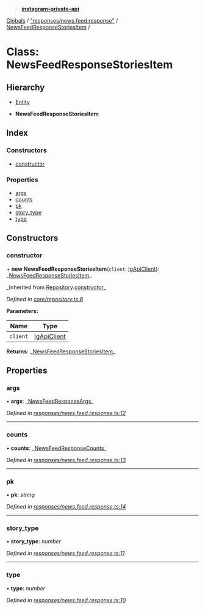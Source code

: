 > **[instagram-private-api](../README.md)**

[Globals](../README.md) / ["responses/news.feed.response"](../modules/_responses_news_feed_response_.md) / [NewsFeedResponseStoriesItem](_responses_news_feed_response_.newsfeedresponsestoriesitem.md) /

# Class: NewsFeedResponseStoriesItem

## Hierarchy

- [Entity](_core_entity_.entity.md)

- **NewsFeedResponseStoriesItem**

## Index

### Constructors

- [constructor](_responses_news_feed_response_.newsfeedresponsestoriesitem.md#constructor)

### Properties

- [args](_responses_news_feed_response_.newsfeedresponsestoriesitem.md#args)
- [counts](_responses_news_feed_response_.newsfeedresponsestoriesitem.md#counts)
- [pk](_responses_news_feed_response_.newsfeedresponsestoriesitem.md#pk)
- [story_type](_responses_news_feed_response_.newsfeedresponsestoriesitem.md#story_type)
- [type](_responses_news_feed_response_.newsfeedresponsestoriesitem.md#type)

## Constructors

### constructor

\+ **new NewsFeedResponseStoriesItem**(`client`: [IgApiClient](_core_client_.igapiclient.md)): _[NewsFeedResponseStoriesItem](\_responses_news_feed_response_.newsfeedresponsestoriesitem.md)\_

_Inherited from [Repository](\_core_repository_.repository.md).[constructor](_core_repository_.repository.md#constructor)\_

_Defined in [core/repository.ts:6](https://github.com/realinstadude/instagram-private-api/blob/4ae8fec/src/core/repository.ts#L6)_

**Parameters:**

| Name     | Type                                        |
| -------- | ------------------------------------------- |
| `client` | [IgApiClient](_core_client_.igapiclient.md) |

**Returns:** _[NewsFeedResponseStoriesItem](\_responses_news_feed_response_.newsfeedresponsestoriesitem.md)\_

## Properties

### args

• **args**: _[NewsFeedResponseArgs](../interfaces/\_responses_news_feed_response_.newsfeedresponseargs.md)\_

_Defined in [responses/news.feed.response.ts:12](https://github.com/realinstadude/instagram-private-api/blob/4ae8fec/src/responses/news.feed.response.ts#L12)_

---

### counts

• **counts**: _[NewsFeedResponseCounts](../interfaces/\_responses_news_feed_response_.newsfeedresponsecounts.md)\_

_Defined in [responses/news.feed.response.ts:13](https://github.com/realinstadude/instagram-private-api/blob/4ae8fec/src/responses/news.feed.response.ts#L13)_

---

### pk

• **pk**: _string_

_Defined in [responses/news.feed.response.ts:14](https://github.com/realinstadude/instagram-private-api/blob/4ae8fec/src/responses/news.feed.response.ts#L14)_

---

### story_type

• **story_type**: _number_

_Defined in [responses/news.feed.response.ts:11](https://github.com/realinstadude/instagram-private-api/blob/4ae8fec/src/responses/news.feed.response.ts#L11)_

---

### type

• **type**: _number_

_Defined in [responses/news.feed.response.ts:10](https://github.com/realinstadude/instagram-private-api/blob/4ae8fec/src/responses/news.feed.response.ts#L10)_
